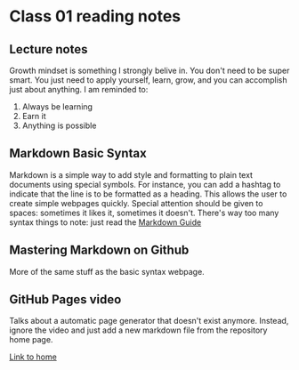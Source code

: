 # Class 01 reading notes

## Lecture notes

Growth mindset is something I strongly belive in.  You don't need to be super smart.  You just need to apply yourself, learn, grow, and you can accomplish just about anything.  I am reminded to:

1. Always be learning
2. Earn it
3. Anything is possible

## Markdown Basic Syntax

Markdown is a simple way to add style and formatting to plain text documents using special symbols.
For instance, you can add a hashtag to indicate that the line is to be formatted as a heading.
This allows the user to create simple webpages quickly.
Special attention should be given to spaces: sometimes it likes it, sometimes it doesn't.
There's way too many syntax things to note: just read the [Markdown Guide](https://markdownguide.org/basic-syntax)

## Mastering Markdown on Github

More of the same stuff as the basic syntax webpage.

## GitHub Pages video

Talks about a automatic page generator that doesn't exist anymore.
Instead, ignore the video and just add a new markdown file from the repository home page.

[Link to home](https://mikeshen7.github.io/reading-notes)

